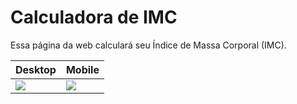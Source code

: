 # Calculadora de IMC
Essa página da web calculará seu Índice de Massa Corporal (IMC).

|Desktop|Mobile|
|--     |    --|
| ![](https://i.imgur.com/7Gzkp48.jpg) |![](https://i.imgur.com/VRkjmTF.png)  |
